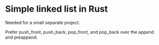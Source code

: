 # Simple linked list in Rust

Needed for a small separate project.

Prefer push_front, push_back, pop_front, and pop_back over the append and preappend.
